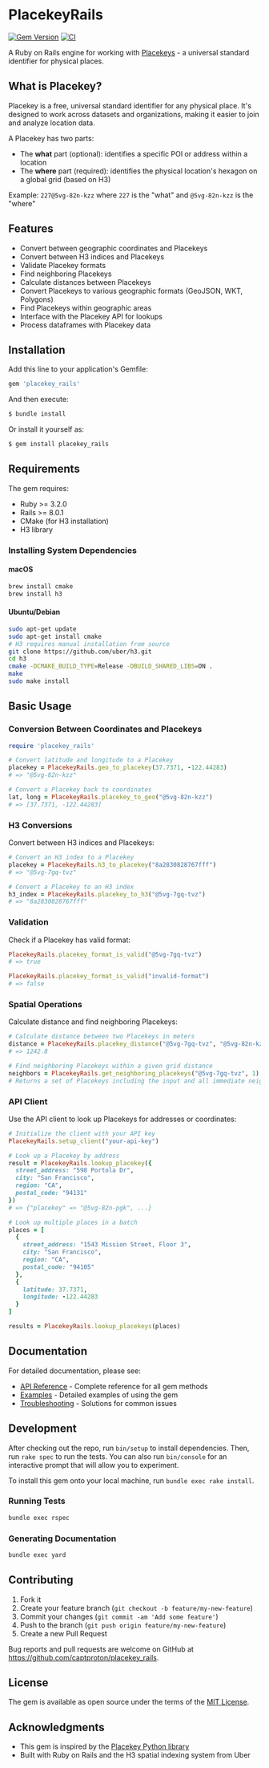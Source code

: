 # PlacekeyRails

[![Gem Version](https://badge.fury.io/rb/placekey_rails.svg)](https://badge.fury.io/rb/placekey_rails)
[![CI](https://github.com/captproton/placekey_rails/actions/workflows/ci.yml/badge.svg)](https://github.com/captproton/placekey_rails/actions/workflows/ci.yml)

A Ruby on Rails engine for working with [Placekeys](https://placekey.io/) - a universal standard identifier for physical places.

## What is Placekey?

Placekey is a free, universal standard identifier for any physical place. It's designed to work across datasets and organizations, making it easier to join and analyze location data.

A Placekey has two parts:
- The **what** part (optional): identifies a specific POI or address within a location
- The **where** part (required): identifies the physical location's hexagon on a global grid (based on H3)

Example: `227@5vg-82n-kzz` where `227` is the "what" and `@5vg-82n-kzz` is the "where"

## Features

- Convert between geographic coordinates and Placekeys
- Convert between H3 indices and Placekeys
- Validate Placekey formats
- Find neighboring Placekeys
- Calculate distances between Placekeys
- Convert Placekeys to various geographic formats (GeoJSON, WKT, Polygons)
- Find Placekeys within geographic areas
- Interface with the Placekey API for lookups
- Process dataframes with Placekey data

## Installation

Add this line to your application's Gemfile:

```ruby
gem 'placekey_rails'
```

And then execute:

```bash
$ bundle install
```

Or install it yourself as:

```bash
$ gem install placekey_rails
```

## Requirements

The gem requires:
- Ruby >= 3.2.0
- Rails >= 8.0.1
- CMake (for H3 installation)
- H3 library

### Installing System Dependencies

#### macOS

```bash
brew install cmake
brew install h3
```

#### Ubuntu/Debian

```bash
sudo apt-get update
sudo apt-get install cmake
# H3 requires manual installation from source
git clone https://github.com/uber/h3.git
cd h3
cmake -DCMAKE_BUILD_TYPE=Release -DBUILD_SHARED_LIBS=ON .
make
sudo make install
```

## Basic Usage

### Conversion Between Coordinates and Placekeys

```ruby
require 'placekey_rails'

# Convert latitude and longitude to a Placekey
placekey = PlacekeyRails.geo_to_placekey(37.7371, -122.44283)
# => "@5vg-82n-kzz"

# Convert a Placekey back to coordinates
lat, long = PlacekeyRails.placekey_to_geo("@5vg-82n-kzz")
# => [37.7371, -122.44283]
```

### H3 Conversions

Convert between H3 indices and Placekeys:

```ruby
# Convert an H3 index to a Placekey
placekey = PlacekeyRails.h3_to_placekey("8a2830828767fff")
# => "@5vg-7gq-tvz"

# Convert a Placekey to an H3 index
h3_index = PlacekeyRails.placekey_to_h3("@5vg-7gq-tvz")
# => "8a2830828767fff"
```

### Validation

Check if a Placekey has valid format:

```ruby
PlacekeyRails.placekey_format_is_valid("@5vg-7gq-tvz")
# => true

PlacekeyRails.placekey_format_is_valid("invalid-format")
# => false
```

### Spatial Operations

Calculate distance and find neighboring Placekeys:

```ruby
# Calculate distance between two Placekeys in meters
distance = PlacekeyRails.placekey_distance("@5vg-7gq-tvz", "@5vg-82n-kzz")
# => 1242.8

# Find neighboring Placekeys within a given grid distance
neighbors = PlacekeyRails.get_neighboring_placekeys("@5vg-7gq-tvz", 1)
# Returns a set of Placekeys including the input and all immediate neighbors
```

### API Client

Use the API client to look up Placekeys for addresses or coordinates:

```ruby
# Initialize the client with your API key
PlacekeyRails.setup_client("your-api-key")

# Look up a Placekey by address
result = PlacekeyRails.lookup_placekey({
  street_address: "598 Portola Dr",
  city: "San Francisco",
  region: "CA",
  postal_code: "94131"
})
# => {"placekey" => "@5vg-82n-pgk", ...}

# Look up multiple places in a batch
places = [
  {
    street_address: "1543 Mission Street, Floor 3",
    city: "San Francisco",
    region: "CA",
    postal_code: "94105"
  },
  {
    latitude: 37.7371,
    longitude: -122.44283
  }
]

results = PlacekeyRails.lookup_placekeys(places)
```

## Documentation

For detailed documentation, please see:

- [API Reference](docs/API_REFERENCE.md) - Complete reference for all gem methods
- [Examples](docs/EXAMPLES.md) - Detailed examples of using the gem
- [Troubleshooting](docs/TROUBLESHOOTING.md) - Solutions for common issues

## Development

After checking out the repo, run `bin/setup` to install dependencies. Then, run `rake spec` to run the tests. You can also run `bin/console` for an interactive prompt that will allow you to experiment.

To install this gem onto your local machine, run `bundle exec rake install`.

### Running Tests

```bash
bundle exec rspec
```

### Generating Documentation

```bash
bundle exec yard
```

## Contributing

1. Fork it
2. Create your feature branch (`git checkout -b feature/my-new-feature`)
3. Commit your changes (`git commit -am 'Add some feature'`)
4. Push to the branch (`git push origin feature/my-new-feature`)
5. Create a new Pull Request

Bug reports and pull requests are welcome on GitHub at https://github.com/captproton/placekey_rails.

## License

The gem is available as open source under the terms of the [MIT License](https://opensource.org/licenses/MIT).

## Acknowledgments

- This gem is inspired by the [Placekey Python library](https://github.com/placekey/placekey-py)
- Built with Ruby on Rails and the H3 spatial indexing system from Uber
